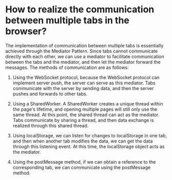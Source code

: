 # How to realize the communication between multiple tabs in the browser?

The implementation of communication between multiple tabs is essentially achieved through the Mediator Pattern. Since tabs cannot communicate directly with each other, we can use a mediator to facilitate communication between the tabs and the mediator, and then let the mediator forward the messages. The methods of communication are as follows:

1. Using the WebSocket protocol, because the WebSocket protocol can implement server push, the server can serve as this mediator. Tabs communicate with the server by sending data, and then the server pushes and forwards to other tabs.

2. Using a SharedWorker. A SharedWorker creates a unique thread within the page's lifetime, and opening multiple pages will still only use the same thread. At this point, the shared thread can act as the mediator. Tabs communicate by sharing a thread, and then data exchange is realized through this shared thread.

3. Using localStorage, we can listen for changes to localStorage in one tab, and then when another tab modifies the data, we can get the data through this listening event. At this time, the localStorage object acts as the mediator.

4. Using the postMessage method, if we can obtain a reference to the corresponding tab, we can communicate using the postMessage method.